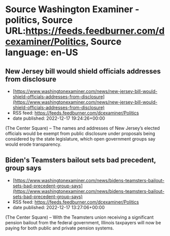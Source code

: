 # Source Washington Examiner - politics, Source URL:https://feeds.feedburner.com/dcexaminer/Politics, Source language: en-US

## New Jersey bill would shield officials addresses from disclosure
 - [https://www.washingtonexaminer.com/news/new-jersey-bill-would-shield-officials-addresses-from-disclosure](https://www.washingtonexaminer.com/news/new-jersey-bill-would-shield-officials-addresses-from-disclosure)
 - RSS feed: https://feeds.feedburner.com/dcexaminer/Politics
 - date published: 2022-12-17 19:24:26+00:00

(The Center Square) – The names and addresses of New Jersey’s elected officials would be exempt from public disclosure under proposals being considered by the state legislature, which open government groups say would erode transparency.

## Biden's Teamsters bailout sets bad precedent, group says
 - [https://www.washingtonexaminer.com/news/bidens-teamsters-bailout-sets-bad-precedent-group-says](https://www.washingtonexaminer.com/news/bidens-teamsters-bailout-sets-bad-precedent-group-says)
 - RSS feed: https://feeds.feedburner.com/dcexaminer/Politics
 - date published: 2022-12-17 13:27:06+00:00

(The Center Square) – With the Teamsters union receiving a significant pension bailout from the federal government, Illinois taxpayers will now be paying for both public and private pension systems.

